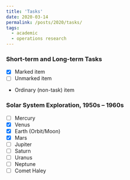 ```yaml
---
title: 'Tasks'
date: 2020-03-14
permalink: /posts/2020/tasks/
tags:  
  - academic
  - operations research
---
```


### Short-term and Long-term Tasks

  - [x] Marked item
  - [ ] Unmarked item
  - Ordinary (non-task) item


### Solar System Exploration, 1950s – 1960s

- [ ] Mercury
- [x] Venus
- [x] Earth (Orbit/Moon)
- [x] Mars
- [ ] Jupiter
- [ ] Saturn
- [ ] Uranus
- [ ] Neptune
- [ ] Comet Haley
